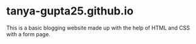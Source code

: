 # tanya-gupta25.github.io
This is a basic blogging website made up with the help of HTML and CSS with a form page.
